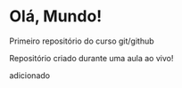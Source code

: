 # Olá, Mundo!
 Primeiro repositório do curso git/github

 Repositório criado durante uma aula ao vivo!
 
 adicionado
